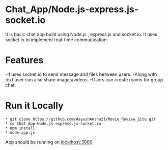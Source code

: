 # Chat_App/Node.js-express.js-socket.io

It is basic chat app build using Node.js , express.js and socket.io. It uses socket.io to implement real-time communication.

# Features
-It uses socket.io to send message and files between users.
-Along with text user can also share images/videos.
-Users can create rooms for group chat.

# Run it Locally
```
* git clone https://github.com/AayushAnshu21/Movie_Review_Site.git
* cd Chat_App-Node.js-express.js-socket.io
* npm install
* node app.js
```
App should be running on [localhost:3000](http://localhost:3000/).
